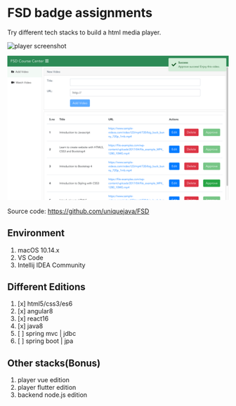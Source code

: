 # FSD badge assignments

Try different tech stacks to build a html media player.

![player screenshot](./lab01_html5_bootstrap4/player.png)

![angular8 screenshot](./lab02_angular8/fsd_angular8_screen.png)

Source code: https://github.com/uniquejava/FSD

## Environment

1. macOS 10.14.x
2. VS Code
3. Intellij IDEA Community

## Different Editions

1. [x] html5/css3/es6
2. [x] angular8
3. [x] react16
4. [x] java8
5. [ ] spring mvc | jdbc
6. [ ] spring boot | jpa

## Other stacks(Bonus)

1. player vue edition
2. player flutter edition
3. backend node.js edition
